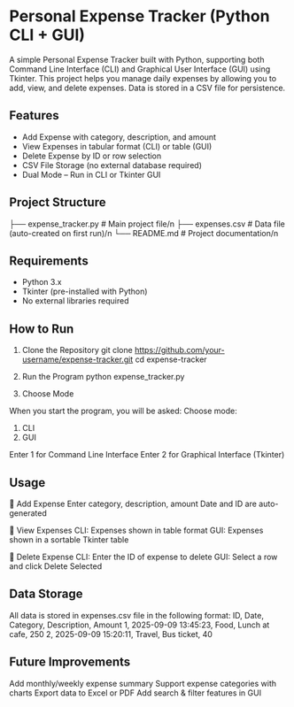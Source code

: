 # Personal Expense Tracker (Python CLI + GUI)

A simple Personal Expense Tracker built with Python, supporting both Command Line Interface (CLI) and Graphical User Interface (GUI) using Tkinter.
This project helps you manage daily expenses by allowing you to add, view, and delete expenses. Data is stored in a CSV file for persistence.

## Features

* Add Expense with category, description, and amount
* View Expenses in tabular format (CLI) or table (GUI)
* Delete Expense by ID or row selection
* CSV File Storage (no external database required)
* Dual Mode – Run in CLI or Tkinter GUI

## Project Structure
├── expense_tracker.py     # Main project file/n
├── expenses.csv           # Data file (auto-created on first run)/n
└── README.md              # Project documentation/n

## Requirements

* Python 3.x
* Tkinter (pre-installed with Python)
* No external libraries required

## How to Run
1. Clone the Repository
git clone https://github.com/your-username/expense-tracker.git
cd expense-tracker

2. Run the Program
python expense_tracker.py

3. Choose Mode

When you start the program, you will be asked:
Choose mode:
1. CLI
2. GUI


Enter 1 for Command Line Interface
Enter 2 for Graphical Interface (Tkinter)

## Usage
🔹 Add Expense
Enter category, description, amount
Date and ID are auto-generated

🔹 View Expenses
CLI: Expenses shown in table format
GUI: Expenses shown in a sortable Tkinter table

🔹 Delete Expense
CLI: Enter the ID of expense to delete
GUI: Select a row and click Delete Selected

## Data Storage
All data is stored in expenses.csv file in the following format:
ID, Date, Category, Description, Amount
1, 2025-09-09 13:45:23, Food, Lunch at cafe, 250
2, 2025-09-09 15:20:11, Travel, Bus ticket, 40

## Future Improvements
Add monthly/weekly expense summary
Support expense categories with charts
Export data to Excel or PDF
Add search & filter features in GUI
